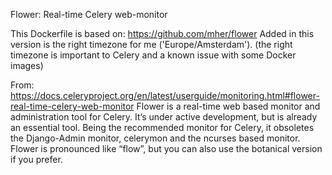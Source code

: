 Flower: Real-time Celery web-monitor

This Dockerfile is based on: https://github.com/mher/flower
Added in this version is the right timezone for me ('Europe/Amsterdam').
(the right timezone is important to Celery and a known issue with some Docker images)

From: https://docs.celeryproject.org/en/latest/userguide/monitoring.html#flower-real-time-celery-web-monitor
Flower is a real-time web based monitor and administration tool for Celery. It’s under active development, but is already an essential tool. Being the recommended monitor for Celery, it obsoletes the Django-Admin monitor, celerymon and the ncurses based monitor.
Flower is pronounced like “flow”, but you can also use the botanical version if you prefer.
